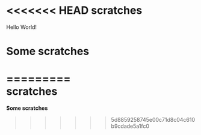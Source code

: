 <<<<<<< HEAD
scratches
=========
Hello World!

Some scratches  
=======
=========  
scratches  
=========  

__Some scratches__  


>>>>>>> 5d8859258745e00c71d8c04c610b9cdade5a1fc0
